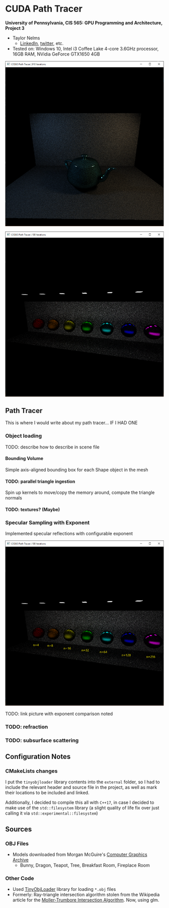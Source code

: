CUDA Path Tracer
================

**University of Pennsylvania, CIS 565: GPU Programming and Architecture, Project 3**

* Taylor Nelms
  * [LinkedIn](https://www.linkedin.com/in/taylor-k-7b2110191/), [twitter](https://twitter.com/nelms_taylor), etc.
* Tested on: Windows 10, Intel i3 Coffee Lake 4-core 3.6GHz processor, 16GB RAM, NVidia GeForce GTX1650 4GB

![A teapot lit by colored light](progressImages/day4Teapot.png)

![Colored balls with different specular coefficients](progressImages/day3ShinyBall2.png)

## Path Tracer

This is where I would write about my path tracer... IF I HAD ONE

### Object loading

TODO: describe how to describe in scene file

#### Bounding Volume

Simple axis-aligned bounding box for each Shape object in the mesh

#### TODO: parallel triangle ingestion

Spin up kernels to move/copy the memory around, compute the triangle normals

#### TODO: textures? (Maybe)

### Specular Sampling with Exponent

Implemented specular reflections with configurable exponent

![Shiny balls with their exponents noted](progressImages/day3ShinyBall2Annotated.png)

TODO: link picture with exponent comparison noted

### TODO: refraction

### TODO: subsurface scattering

## Configuration Notes

### CMakeLists changes

I put the `tinyobjloader` library contents into the `external` folder, so I had to include the relevant header and source file in the project, as well as mark their locations to be included and linked.

Additionally, I decided to compile this all with `C++17`, in case I decided to make use of the `std::filesystem` library (a slight quality of life fix over just calling it via `std::experimental::filesystem`)

## Sources

### OBJ Files
* Models downloaded from Morgan McGuire's [Computer Graphics Archive](https://casual-effects.com/data)
    * Bunny, Dragon, Teapot, Tree, Breakfast Room, Fireplace Room

### Other Code
* Used [TinyObjLoader](https://github.com/syoyo/tinyobjloader) library for loading `*.obj` files
* Formerly: Ray-triangle intersection algorithm stolen from the Wikipedia article for the [Moller-Trumbore Intersection Algorithm](https://en.wikipedia.org/wiki/M%C3%B6ller%E2%80%93Trumbore_intersection_algorithm). Now, using glm.
   
